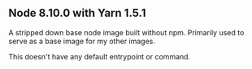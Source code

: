 Node 8.10.0 with Yarn 1.5.1
----------------------------
A stripped down base node image built without npm. Primarily used to serve as a base
image for my other images.

This doesn't have any default entrypoint or command.

